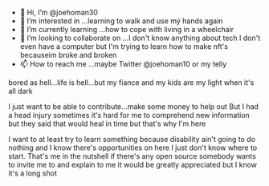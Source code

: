 - 👋 Hi, I’m @joehoman30
- 👀 I’m interested in ...learning to walk and use mý hands again
- 🌱 I’m currently learning ...how to cope with living in a wheelchair 
- 💞️ I’m looking to collaborate on ...I don't know anything about tech I don't even have a computer but I'm trying to learn how to make nft's becauseim broke and broken
- 📫 How to reach me ...maybe Twitter @joehoman10 or my telly

<!---
joehoman30/joehoman30 is a ✨ special ✨ repository because its `README.md` (this file) appears on your GitHub profile.
You can click the Preview link to take a look at your changes.
--->bored as hell...life is hell...but my fiance and my kids are my light when it's all dark
I just want to be able to contribute...make some money to help out 
But I had a head injury sometimes it's hard for me to comprehend new information but they said that would heal in time but that's why I'm here

I want to at least try to learn something because disability ain't going to do nothing and I know there's opportunities on here I just don't 
know where to start. That's me in the nutshell if there's any open source somebody wants to invite me to and explain to me it would be greatly appreciated but I know it's a long shot
